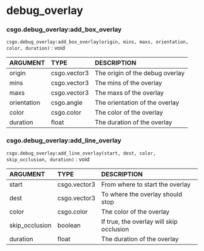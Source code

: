 # debug\_overlay

### csgo.debug\_overlay:add\_box\_overlay

`csgo.debug_overlay:add_box_overlay(origin, mins, maxs, orientation, color, duration)` : void

| ARGUMENT | TYPE | DESCRIPTION |
| :--- | :--- | :--- |
| origin | csgo.vector3 | The origin of the debug overlay |
| mins | csgo.vector3 | The mins of the overlay |
| maxs | csgo.vector3 | The maxs of the overlay |
| orientation | csgo.angle | The orientation of the overlay |
| color | csgo.color | The color of the overlay |
| duration | float | The duration of the overlay |

### csgo.debug\_overlay:add\_line\_overlay <a id="csgo-debug_overlay-add_box_overlay"></a>

`csgo.debug_overlay:add_line_overlay(start, dest, color, skip_occlusion, duration)` : void

| ARGUMENT | TYPE | DESCRIPTION |
| :--- | :--- | :--- |
| start | csgo.vector3 | From where to start the overlay |
| dest | csgo.vector3 | To where the overlay should stop |
| color | csgo.color | The color of the overlay |
| skip\_occlusion | boolean | If true, the overlay will skip occlusion |
| duration | float | The duration of the overlay |

